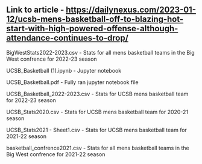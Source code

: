 ## Link to article - https://dailynexus.com/2023-01-12/ucsb-mens-basketball-off-to-blazing-hot-start-with-high-powered-offense-although-attendance-continues-to-drop/

BigWestStats2022-2023.csv - Stats for all mens basketball teams in the Big West confrence for 2022-23 season

UCSB_Basketball (1).ipynb - Jupyter notebook

UCSB_Basketball.pdf - Fully ran jupyter notebook file

UCSB_Basketball_2022-2023.csv - Stats for UCSB mens basketball team for 2022-23 season

UCSB_Stats2020.csv -  Stats for UCSB mens basketball team for 2020-21 season

UCSB_Stats2021 - Sheet1.csv - Stats for UCSB mens basketball team for 2021-22 season

basketball_confrence2021.csv - Stats for all mens basketball teams in the Big West confrence for 2021-22 season
